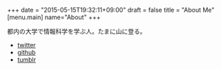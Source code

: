 +++
date = "2015-05-15T19:32:11+09:00"
draft = false
title = "About Me"
[menu.main]
name="About"
+++

都内の大学で情報科学を学ぶ人。たまに山に登る。

* [twitter](https://twitter.com/zptmtr)
* [github](https://github.com/zeptometer)
* [tumblr](http://zeptometer.tumblr.com)

